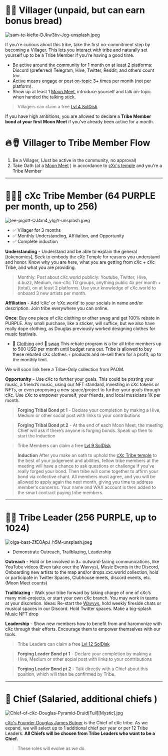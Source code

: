 # 🙆‍♂️ Villager (unpaid, but can earn bonus bread)

![sam-te-kiefte-DJkw3bv-Jcg-unsplash.jpeg](https://files.peakd.com/file/peakd-hive/currentxchange/23tS2tcsz12yzg9wYTcrRY474Gy8zqanj9J7A4UrTkWnBpY56pG4FDG3pTNfYcQ5tZH5W.jpeg)



If you're curious about this tribe, take the first no-commitment step by becoming a Villager. This lets you interact with tribe and naturally set yourself up to be a Tribe Member if you're having a good time. 

- Be active around the community for 1 month on at least 2 platforms: Discord (preferred) Telegram, Hive, Twitter, Reddit, and others count too. 
- Active means engage or post [on-topic](https://peakd.com/hive-179421/@currentxchange/tribe-temple-for-cxcworld-cxc-tribe-working-document) 3+ times per month (not per platform). 
- Show up at least 1 [Moon Meet](https://lu.ma/cxc), introduce yourself and talk on-topic when handed the talking stick. 

> Villagers can claim a free [Lvl 4 SolDisk](https://peakd.com/hive-179421/@currentxchange/soldisk-nfts-announced-on-cxcworld-music-dapp-utility-nft-used-to-send-ups-on-cxcworld-beta)

If you have high ambitions, you are allowed to declare a **Tribe Member bond at your first Moon Meet** if you’ve already been active for a month.


# 🔥🪘 Villager to Tribe Member Flow

1. Be a Villager, (Just be active in the community, no approval)
2. Take Oath (at a [Moon Meet](https://lu.ma/cxc) ) in accordance to [cXc's temple](https://peakd.com/hive-179421/@currentxchange/tribe-temple-for-cxcworld-cxc-tribe-working-document) and you're a Tribe Member

___

# 🗿🧑‍🎤 cXc Tribe Member (64 PURPLE per month, up to 256)
 
![lee-pigott-OJ4m4_yIgjY-unsplash.jpeg](https://files.peakd.com/file/peakd-hive/currentxchange/23tbs3Yj68dg7JFQa9kmPVQ4ZkYxBG8EWJ1ctJYUwbDJjZMKSUWsPup38y1762KAPv3Rq.jpeg)


- ✅ Villager for 3 months
- ✅ Monthly Understanding, Affiliation, and Opportunity
- ✅ Complete induction 

**Understanding** - Understand and be able to explain the general [tokenomics], Seek to embody the cXc Temple for reasons you understand and honor. Know why you are here, what you are getting from cXc + cXc Tribe, and what you are providing.

> Monthly: Post about cXc.world publicly: Youtube, Twitter, Hive, d.buzz, Medium, non-cXc TG groups, anything public 4x per month + (total), on at least 2 platforms. Use your knowledge of cXc.world to onboard 3 new artists per month.

**Affiliation** - Add ‘cXc’ or ‘cXc.world’ to your socials in name and/or description.  Join tribe everywhere you can online. 

**Once**: Buy one piece of cXc clothing or other swag and get 100% rebate in PURPLE. Any small purchase, like a sticker, will suffice, but we also have really dope clothing, as Douglas previously worked designing clothes for music festivals.
 
 - 👕 [Clothing](https://artofwhere.com/artists/cxc-world-merc) and 🔴 [swag](https://www.redbubble.com/people/currentxchange/shop?artistUserName=CurrentXChange&iaCode=all-stickers) This rebate program is a for all tribe members up to 500 USD per month until budget runs out. Tribe is allowed to buy these rebated cXc clothes + products and re-sell them for a profit, up to the monthly limit.

We will soon link here a Tribe-Only collection from PAOM. 

**Opportunity** - Use cXc to further your goals. This could be posting your music, a friend’s music, using our NFT standard, investing in cXc tokens or NFTs, or even proposing a new space/project to further your goals through cXc. Use cXc to empower yourself, your friends, and local musicians 1X per month.

>  **Forging Tribal Bond pt 1** - Declare your completion by making a Hive, Medium or other social post with links to your contributions


>  **Forging Tribal Bond pt 2** - At the end of each Moon Meet, the meeting Chief will ask if there’s anyone is forging bonds. Speak up then to start the Induction

> Tribe Members can claim a free [Lvl 9 SolDisk](https://peakd.com/hive-179421/@currentxchange/soldisk-nfts-announced-on-cxcworld-music-dapp-utility-nft-used-to-send-ups-on-cxcworld-beta)


> **Induction** After you make an oath to uphold the [cXc Tribe temple](https://peakd.com/hive-179421/@currentxchange/tribe-temple-for-cxcworld-cxc-tribe-working-document) to the best of your judgement and abilities, fellow tribe members at the meeting will have a chance to ask questions or challenge if you’ve really forged your bond. Then tribe will come together to affirm your bond via collective chant. All members must agree, and you will be allowed to apply again the next month, giving you time to address member’s concerns. Your name and WAX account is then added to the smart contract paying tribe members. 

___

# 🧝‍♂️ Tribe Leader (256 PURPLE, up to 1024) 

![olga-bast-ZfEOApJ_h5M-unsplash.jpeg](https://files.peakd.com/file/peakd-hive/currentxchange/23zbPYX7H1sdEjmVCVQfFrjVAmGB8Sh6sKpNLGU3VgWzTSe4pfwKQrF7Buko8cH3gnoef.jpeg)


- Demonstrate Outreach, Trailblazing, Leadership 

**Outreach** - Hold or be involved in 3+ outward-facing communications, like YouTube videos (Even take over the Wavvys), Music Events in the Discord, Onboarding new artists to the map and/or drops.cxc.world collection, hold or participate in Twitter Spaces, Clubhouse meets, discord events, etc. (Moon Meet counts) 

**Trailblazing** - Walk your tribe forward by taking charge of one of cXc’s many mini-projects, or start your own cXc branch. You may work in teams at your discretion. Ideas: Re-start the [Wavvys](https://medium.com/wavvys), hold weekly fireside chats or musical spaces in our Discord. Hold Twitter spaces. Make a big-splash Music NFT drop 

**Leadership** - Show new members how to benefit from and haromonize with cXc through their efforts. Encourage them to empower themselves with our tools. 

> Tribe Leaders can claim a free [Lvl 12 SolDisk](https://peakd.com/hive-179421/@currentxchange/soldisk-nfts-announced-on-cxcworld-music-dapp-utility-nft-used-to-send-ups-on-cxcworld-beta)

>  **Forging Leader Bond pt 1** - Declare your completion by making a Hive, Medium or other social post with links to your contributions


>  **Forging Leader Bond pt 2** - Talk directly with a Chief about this position, which will then be confirmed by Tribe.

___

# 🦉 Chief (Salaried, additional chiefs ) 
![Chief-of-cXc-Douglas-Pyramid-Druid[Full][Mystic].jpg](https://files.peakd.com/file/peakd-hive/currentxchange/23zRrrT1bC6KZSDUn47GNSLNuZpchdTqUCrfHXsZ1Q8s9BNC2AR8yyZCPiZFD4mHn7D2C.jpg)

[cXc's Founder Douglas James Butner](https://douglas.life) is the Chief of cXc tribe. As we expand, we will select up to 1 additional chief per year or per 12 Tribe Leaders. **All Chiefs will be chosen from Tribe Leaders who want to be a Chief.**



> These roles will evolve as we do.
